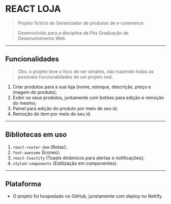 # REACT LOJA

> Projeto fictício de Gerenciador de produtos de e-commerce

> Desenvolvido para a disciplina da Pós Graduação de Desenvolvimento Web

---

## Funcionalidades

> Obs: o projeto teve o foco de ser simples, não trazendo todas as possíveis funcionalidades de um projeto real.

1. Criar produtos para a sua loja (nome, estoque, descrição, preço e imagem do produto);
2. Exibir os seus produtos, juntamente com botões para edição e remoção do mesmo;
3. Painel para edição do produto por meio de seu id;
4. Remoção do item por meio do seu id.

---

## Bibliotecas em uso

1. `react-router-dom` (Rotas);
2. `font-awesome` (Ícones);
3. `react-toastify` (Toasts dinâmicos para alertas e notificações);
4. `styled-components` (Estilização em componentes).

---

## Plataforma

- O projeto foi hospedado no GitHub, junstamente com deploy no Netlify.